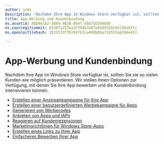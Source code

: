 ```yaml
---
author: jnHs
Description: "Nachdem Ihre App im Windows Store verfügbar ist, sollten Sie sie so vielen Kunden wie möglich präsentieren."
title: App-Werbung und Kundenbindung
ms.assetid: 86DA61A2-1B84-4B2B-8697-85A75D39A686
ms.sourcegitcommit: 6530fa257ea3735453a97eb5d916524e750e62fc
ms.openlocfilehash: 3511533f76294767ca409b09a718555a6194e451

---
```


# App-Werbung und Kundenbindung


Nachdem Ihre App im Windows Store verfügbar ist, sollten Sie sie so vielen Kunden wie möglich präsentieren. Wir stellen Ihnen Optionen zur Verfügung, mit denen Sie Ihre App bewerben und die Kundenbindung intensivieren können.

-   [Erstellen einer Anzeigenkampagne für Ihre App](create-an-ad-campaign-for-your-app.md)
-   [Erstellen einer benutzerdefinierten Werbekampagne für Apps](create-a-custom-app-promotion-campaign.md)
-   [Generieren von Werbecodes](generate-promotional-codes.md)
-   [Anbieten von Apps und IAPs](put-apps-and-iaps-on-sale.md)
-   [Reagieren auf Kundenrezensionen](respond-to-customer-reviews.md)
-   [Marketingrichtlinien für Windows Store-Apps](app-marketing-guidelines.md)
-   [Erstellen eines Links zu Ihrer App](link-to-your-app.md)
-   [Einfacheres Bewerben Ihrer App](make-your-app-easier-to-promote.md)

 

 







<!--HONumber=Jun16_HO4-->


